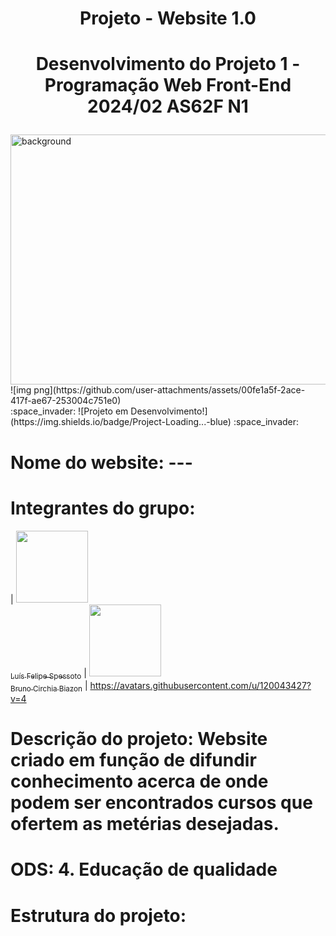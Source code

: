 # <h1 align="center"> Projeto - Website 1.0 </h1>
# <p align="center">Desenvolvimento do Projeto 1 - Programação Web Front-End 2024/02 AS62F N1</p>

<div>
  <img src="" alt="background" width="600" height="400">
  ![img png](https://github.com/user-attachments/assets/00fe1a5f-2ace-417f-ae67-253004c751e0)
</div>
<div>
  :space_invader:
    ![Projeto em Desenvolvimento!](https://img.shields.io/badge/Project-Loading...-blue)
  :space_invader:
</div>
  
# Nome do website: ---

# Integrantes do grupo: 
| [<img loading="img1" src="https://avatars.githubusercontent.com/u/77413441?v=4" width=115><br><sub>Luís Felipe Spessoto</sub>](https://github.com/Luis-Spessoto) |
 [<img loading="img2" src="https://avatars.githubusercontent.com/u/184716758?v=4" width=115><br><sub>Bruno Circhia Biazon</sub>](https://github.com/BrunoBiazon) |
https://avatars.githubusercontent.com/u/120043427?v=4

# Descrição do projeto: Website criado em função de difundir conhecimento acerca de onde podem ser encontrados cursos que ofertem as metérias desejadas.

# ODS: 4. Educação de qualidade 

# Estrutura do projeto: 


